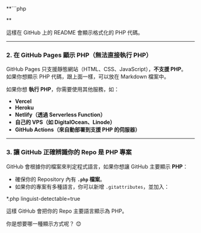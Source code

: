 **```php
<?php
echo "Hello, GitHub!";
?>
**

這樣在 GitHub 上的 README 會顯示格式化的 PHP 代碼。  

---

### 2. **在 GitHub Pages 顯示 PHP（無法直接執行 PHP）**  
GitHub Pages 只支援靜態網站（HTML、CSS、JavaScript），**不支援 PHP**。  
如果你想顯示 PHP 代碼，跟上面一樣，可以放在 Markdown 檔案中。  

如果你想 **執行 PHP**，你需要使用其他服務，如：
- **Vercel**
- **Heroku**
- **Netlify（透過 Serverless Function）**
- **自己的 VPS（如 DigitalOcean、Linode）**
- **GitHub Actions（來自動部署到支援 PHP 的伺服器）**

---

### 3. **讓 GitHub 正確辨識你的 Repo 是 PHP 專案**
GitHub 會根據你的檔案來判定程式語言，如果你想讓 GitHub 主要顯示 **PHP**：
- 確保你的 Repository 內有 **`.php` 檔案**。
- 如果你的專案有多種語言，你可以新增 `.gitattributes`，並加入：

*.php linguist-detectable=true

這樣 GitHub 會把你的 Repo 主要語言顯示為 PHP。

你是想要哪一種顯示方式呢？ 😊
